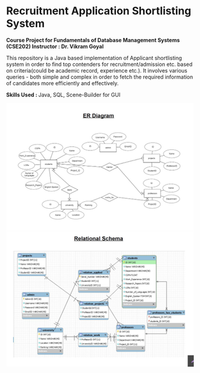 # Recruitment Application Shortlisting System

<b>Course Project for Fundamentals of Database Management Systems (CSE202) 
Instructor : Dr. Vikram Goyal </b>
  
This repository is a Java based implementation of Applicant shortlisting system in order to find top contenders for recruitment/admission etc. based on criteria(could be academic record, experience etc.).
It involves various queries - both simple and complex in order to fetch the required information of candidates more efficiently and effectively. 

<b> Skills Used : </b>
Java, SQL, Scene-Builder for GUI

<img src="ER-Diagram.png">
<img src="Relational_Schema.png">
